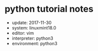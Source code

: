 # python tutorial notes
+ update: 2017-11-30
+ system: linuxmint18.0
+ editor: vim
+ interpreter: python3
+ environment: python3

